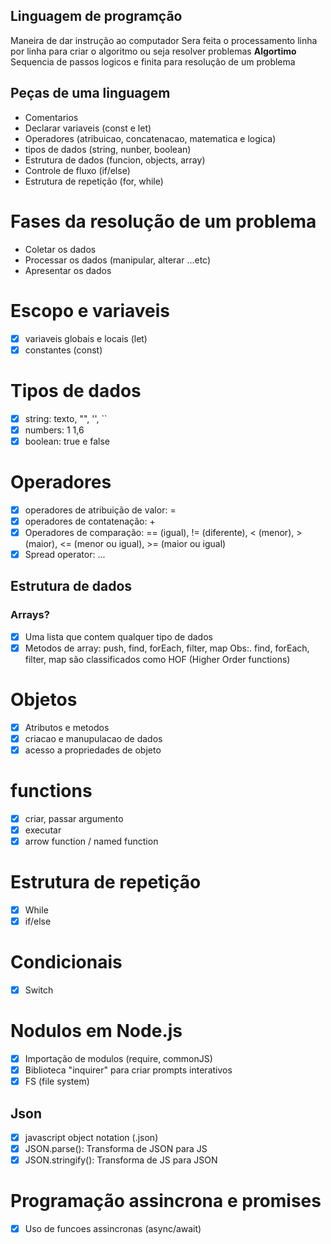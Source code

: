 ## Linguagem de programção 
Maneira de dar instrução ao computador
Sera feita o processamento linha por linha para criar o algoritmo ou seja resolver problemas
**Algortimo** Sequencia de passos logicos e finita para resolução de um problema

## Peças de uma linguagem

- Comentarios
- Declarar variaveis (const e let)
- Operadores (atribuicao, concatenacao, matematica e logica)
- tipos de dados (string, nunber, boolean)
- Estrutura de dados (funcion, objects, array)
- Controle de fluxo (if/else)
- Estrutura de repetição (for, while)

# Fases da resolução de um problema

- Coletar os dados
- Processar os dados (manipular, alterar ...etc)
- Apresentar os dados

# Escopo e variaveis
- [x] variaveis globais e locais (let)
- [x] constantes (const)

# Tipos de dados
- [x] string: texto, "", '', ``
- [x] numbers: 1 1,6
- [x] boolean: true e false

# Operadores
- [x] operadores de atribuição de valor: =
- [x] operadores de contatenação: +
- [x] Operadores de comparação: == (igual), != (diferente), < (menor), > (maior), <= (menor ou igual), >= (maior ou igual)
- [x] Spread operator: ...

## Estrutura de dados

### Arrays?
- [x] Uma lista que contem qualquer tipo de dados
- [x] Metodos de array: push, find, forEach, filter, map 
Obs:. find, forEach, filter, map são classificados como HOF (Higher Order functions)

# Objetos
- [x] Atributos e metodos
- [x] criacao e manupulacao de dados
- [x] acesso a propriedades de objeto

# functions
- [x] criar, passar argumento
- [x] executar
- [x] arrow function / named function

# Estrutura de repetição
- [x] While
- [x] if/else

# Condicionais
- [x] Switch

# Nodulos em Node.js
- [x] Importação de modulos (require, commonJS)
- [x] Biblioteca "inquirer" para criar prompts interativos
- [x] FS (file system)

## Json
- [x] javascript object notation (.json)
- [x] JSON.parse(): Transforma de JSON para JS
- [x] JSON.stringify(): Transforma de JS para JSON

#  Programação assincrona e promises
- [x] Uso de funcoes assincronas (async/await)



